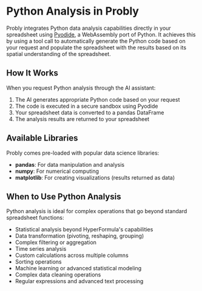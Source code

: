 # Python Analysis in Probly

Probly integrates Python data analysis capabilities directly in your spreadsheet using [Pyodide](https://pyodide.org/en/stable/), a WebAssembly port of Python. It achieves this by using a tool call to automatically generate the Python code based on your request and populate the spreadsheet with the results based on its spatial understanding of the spreadsheet.

## How It Works

When you request Python analysis through the AI assistant:

1. The AI generates appropriate Python code based on your request
2. The code is executed in a secure sandbox using Pyodide
3. Your spreadsheet data is converted to a pandas DataFrame
4. The analysis results are returned to your spreadsheet

## Available Libraries

Probly comes pre-loaded with popular data science libraries:

- **pandas**: For data manipulation and analysis
- **numpy**: For numerical computing
- **matplotlib**: For creating visualizations (results returned as data)

## When to Use Python Analysis

Python analysis is ideal for complex operations that go beyond standard spreadsheet functions:

- Statistical analysis beyond HyperFormula's capabilities
- Data transformation (pivoting, reshaping, grouping)
- Complex filtering or aggregation
- Time series analysis
- Custom calculations across multiple columns
- Sorting operations
- Machine learning or advanced statistical modeling
- Complex data cleaning operations
- Regular expressions and advanced text processing


